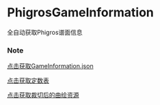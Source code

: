 # PhigrosGameInformation
 全自动获取Phigros谱面信息

### Note

[点击获取GameInformation.json](https://github.com/yuhao7370/PhigrosGameInformation/releases/tag/info)


[点击获取定数表](https://github.com/yuhao7370/PhigrosGameInformation/releases/tag/table)


[点击获取裁切后的曲绘资源](https://github.com/yuhao7370/PhigrosGameInformation/releases/tag/illu)

